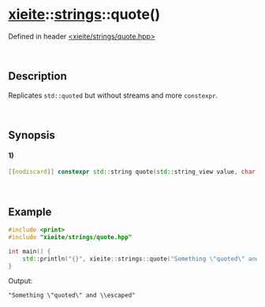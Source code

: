 # [xieite](../../xieite.md)\:\:[strings](../../strings.md)\:\:quote\(\)
Defined in header [<xieite/strings/quote.hpp>](../../../include/xieite/strings/quote.hpp)

&nbsp;

## Description
Replicates `std::quoted` but without streams and more `constexpr`.

&nbsp;

## Synopsis
#### 1)
```cpp
[[nodiscard]] constexpr std::string quote(std::string_view value, char delimiter = '"', char escape = '\\') noexcept;
```

&nbsp;

## Example
```cpp
#include <print>
#include "xieite/strings/quote.hpp"

int main() {
    std::println("{}", xieite::strings::quote("Something \"quoted\" and \\escaped"));
}
```
Output:
```
"Something \"quoted\" and \\escaped"
```

